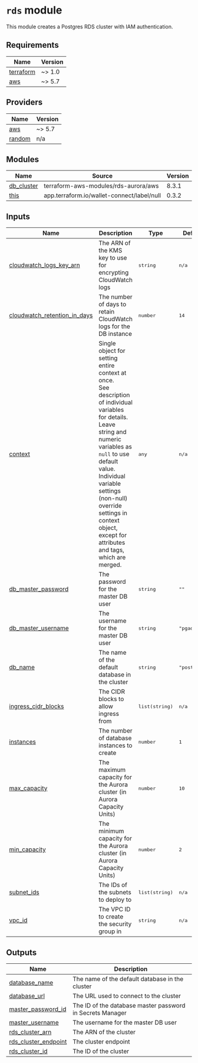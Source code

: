 # `rds` module

This module creates a Postgres RDS cluster with IAM authentication.

<!-- BEGIN_TF_DOCS -->

## Requirements

| Name | Version |
|------|---------|
| <a name="requirement_terraform"></a> [terraform](#requirement\_terraform) | ~> 1.0 |
| <a name="requirement_aws"></a> [aws](#requirement\_aws) | ~> 5.7 |
## Providers

| Name | Version |
|------|---------|
| <a name="provider_aws"></a> [aws](#provider\_aws) | ~> 5.7 |
| <a name="provider_random"></a> [random](#provider\_random) | n/a |
## Modules

| Name | Source | Version |
|------|--------|---------|
| <a name="module_db_cluster"></a> [db\_cluster](#module\_db\_cluster) | terraform-aws-modules/rds-aurora/aws | 8.3.1 |
| <a name="module_this"></a> [this](#module\_this) | app.terraform.io/wallet-connect/label/null | 0.3.2 |

## Inputs
| Name | Description | Type | Default | Required |
|------|-------------|------|---------|:--------:|
| <a name="input_cloudwatch_logs_key_arn"></a> [cloudwatch\_logs\_key\_arn](#input\_cloudwatch\_logs\_key\_arn) | The ARN of the KMS key to use for encrypting CloudWatch logs |  <pre lang="json">string</pre> |  <pre lang="json">n/a</pre> |  yes |
| <a name="input_cloudwatch_retention_in_days"></a> [cloudwatch\_retention\_in\_days](#input\_cloudwatch\_retention\_in\_days) | The number of days to retain CloudWatch logs for the DB instance |  <pre lang="json">number</pre> |  <pre lang="json">14</pre> |  no |
| <a name="input_context"></a> [context](#input\_context) | Single object for setting entire context at once.<br>See description of individual variables for details.<br>Leave string and numeric variables as `null` to use default value.<br>Individual variable settings (non-null) override settings in context object,<br>except for attributes and tags, which are merged. |  <pre lang="json">any</pre> |  <pre lang="json">n/a</pre> |  yes |
| <a name="input_db_master_password"></a> [db\_master\_password](#input\_db\_master\_password) | The password for the master DB user |  <pre lang="json">string</pre> |  <pre lang="json">""</pre> |  no |
| <a name="input_db_master_username"></a> [db\_master\_username](#input\_db\_master\_username) | The username for the master DB user |  <pre lang="json">string</pre> |  <pre lang="json">"pgadmin"</pre> |  no |
| <a name="input_db_name"></a> [db\_name](#input\_db\_name) | The name of the default database in the cluster |  <pre lang="json">string</pre> |  <pre lang="json">"postgres"</pre> |  no |
| <a name="input_ingress_cidr_blocks"></a> [ingress\_cidr\_blocks](#input\_ingress\_cidr\_blocks) | The CIDR blocks to allow ingress from |  <pre lang="json">list(string)</pre> |  <pre lang="json">n/a</pre> |  yes |
| <a name="input_instances"></a> [instances](#input\_instances) | The number of database instances to create |  <pre lang="json">number</pre> |  <pre lang="json">1</pre> |  no |
| <a name="input_max_capacity"></a> [max\_capacity](#input\_max\_capacity) | The maximum capacity for the Aurora cluster (in Aurora Capacity Units) |  <pre lang="json">number</pre> |  <pre lang="json">10</pre> |  no |
| <a name="input_min_capacity"></a> [min\_capacity](#input\_min\_capacity) | The minimum capacity for the Aurora cluster (in Aurora Capacity Units) |  <pre lang="json">number</pre> |  <pre lang="json">2</pre> |  no |
| <a name="input_subnet_ids"></a> [subnet\_ids](#input\_subnet\_ids) | The IDs of the subnets to deploy to |  <pre lang="json">list(string)</pre> |  <pre lang="json">n/a</pre> |  yes |
| <a name="input_vpc_id"></a> [vpc\_id](#input\_vpc\_id) | The VPC ID to create the security group in |  <pre lang="json">string</pre> |  <pre lang="json">n/a</pre> |  yes |
## Outputs

| Name | Description |
|------|-------------|
| <a name="output_database_name"></a> [database\_name](#output\_database\_name) | The name of the default database in the cluster |
| <a name="output_database_url"></a> [database\_url](#output\_database\_url) | The URL used to connect to the cluster |
| <a name="output_master_password_id"></a> [master\_password\_id](#output\_master\_password\_id) | The ID of the database master password in Secrets Manager |
| <a name="output_master_username"></a> [master\_username](#output\_master\_username) | The username for the master DB user |
| <a name="output_rds_cluster_arn"></a> [rds\_cluster\_arn](#output\_rds\_cluster\_arn) | The ARN of the cluster |
| <a name="output_rds_cluster_endpoint"></a> [rds\_cluster\_endpoint](#output\_rds\_cluster\_endpoint) | The cluster endpoint |
| <a name="output_rds_cluster_id"></a> [rds\_cluster\_id](#output\_rds\_cluster\_id) | The ID of the cluster |


<!-- END_TF_DOCS -->
